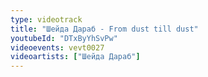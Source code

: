 ```yaml
---
type: videotrack
title: "Шейда Дараб - From dust till dust"
youtubeId: "DTxByYhSvPw"
videoevents: vevt0027
videoartists: ["Шейда Дараб"]
---
```

